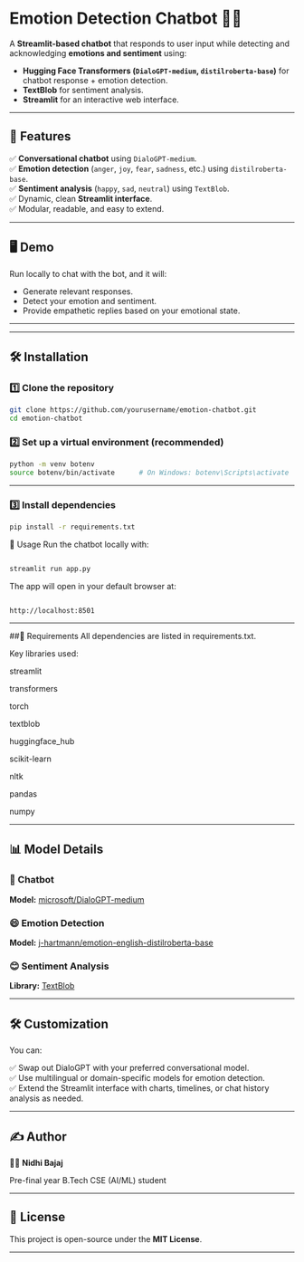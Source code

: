 # Emotion Detection Chatbot 🤖💬

A **Streamlit-based chatbot** that responds to user input while detecting and acknowledging **emotions and sentiment** using:

- **Hugging Face Transformers (`DialoGPT-medium`, `distilroberta-base`)** for chatbot response + emotion detection.
- **TextBlob** for sentiment analysis.
- **Streamlit** for an interactive web interface.

---

## 🚀 Features

✅ **Conversational chatbot** using `DialoGPT-medium`.  
✅ **Emotion detection** (`anger`, `joy`, `fear`, `sadness`, etc.) using `distilroberta-base`.  
✅ **Sentiment analysis** (`happy`, `sad`, `neutral`) using `TextBlob`.  
✅ Dynamic, clean **Streamlit interface**.  
✅ Modular, readable, and easy to extend.

---

## 🖥️ Demo

Run locally to chat with the bot, and it will:
- Generate relevant responses.
- Detect your emotion and sentiment.
- Provide empathetic replies based on your emotional state.

---


      
---

## 🛠️ Installation

### 1️⃣ Clone the repository
```bash
git clone https://github.com/yourusername/emotion-chatbot.git
cd emotion-chatbot
````
### 2️⃣ Set up a virtual environment (recommended)


```bash
python -m venv botenv
source botenv/bin/activate      # On Windows: botenv\Scripts\activate
````

---
### 3️⃣ Install dependencies

```bash
pip install -r requirements.txt
````
🚦 Usage
Run the chatbot locally with:

```bash

streamlit run app.py
````
The app will open in your default browser at:

```arduino

http://localhost:8501
````
---
##🧩 Requirements
All dependencies are listed in requirements.txt.

Key libraries used:

streamlit

transformers

torch

textblob

huggingface_hub

scikit-learn

nltk

pandas

numpy

---

## 📊 Model Details

### 🤖 Chatbot
**Model:** [microsoft/DialoGPT-medium](https://huggingface.co/microsoft/DialoGPT-medium)

### 😄 Emotion Detection
**Model:** [j-hartmann/emotion-english-distilroberta-base](https://huggingface.co/j-hartmann/emotion-english-distilroberta-base)

### 😊 Sentiment Analysis
**Library:** [TextBlob](https://textblob.readthedocs.io/en/dev/)

---

## 🛠️ Customization

You can:

✅ Swap out DialoGPT with your preferred conversational model.  
✅ Use multilingual or domain-specific models for emotion detection.  
✅ Extend the Streamlit interface with charts, timelines, or chat history analysis as needed.

---

## ✍️ Author

👩‍💻 **Nidhi Bajaj**

Pre-final year B.Tech CSE (AI/ML) student

---

## 📜 License

This project is open-source under the **MIT License**.

---
